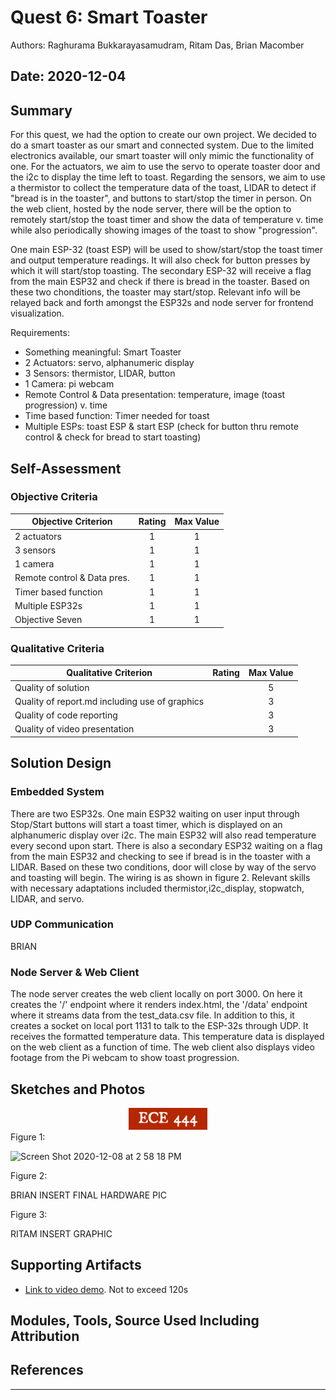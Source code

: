# Quest 6: Smart Toaster

Authors: Raghurama Bukkarayasamudram, Ritam Das, Brian Macomber

## Date: 2020-12-04

## Summary

For this quest, we had the option to create our own project. We decided to do a smart toaster as our smart and connected system. Due to the limited electronics available, our smart toaster will only mimic the functionality of one. For the actuators, we aim to use the servo to operate toaster door and the i2c to display the time left to toast. Regarding the sensors, we aim to use a thermistor to collect the temperature data of the toast, LIDAR to detect if "bread is in the toaster", and buttons to start/stop the timer in person. On the web client, hosted by the node server, there will be the option to remotely start/stop the toast timer and show the data of temperature v. time while also periodically showing images of the toast to show "progression".

One main ESP-32 (toast ESP) will be used to show/start/stop the toast timer and output temperature readings. It will also check for button presses by which it will start/stop toasting. The secondary ESP-32 will receive a flag from the main ESP32 and check if there is bread in the toaster. Based on these two chonditions, the toaster may start/stop. Relevant info will be relayed back and forth amongst the ESP32s and node server for frontend visualization.

Requirements: 
- Something meaningful: Smart Toaster
- 2 Actuators: servo, alphanumeric display
- 3 Sensors: thermistor, LIDAR, button
- 1 Camera: pi webcam
- Remote Control & Data presentation: temperature, image (toast progression) v. time
- Time based function: Timer needed for toast
- Multiple ESPs: toast ESP & start ESP (check for button thru remote control & check for bread to start toasting)

## Self-Assessment

### Objective Criteria

|       Objective Criterion       | Rating | Max Value |
| ------------------------------- | :----: | :-------: |
| 2 actuators                     |    1   |     1     |
| 3 sensors                       |    1   |     1     |
| 1 camera                        |    1   |     1     |
| Remote control & Data pres.     |    1   |     1     |
| Timer based function            |    1   |     1     |
| Multiple ESP32s                 |    1   |     1     |
| Objective Seven                 |    1   |     1     |

### Qualitative Criteria

| Qualitative Criterion                          | Rating | Max Value |
| ---------------------------------------------- | :----: | :-------: |
| Quality of solution                            |        |     5     |
| Quality of report.md including use of graphics |        |     3     |
| Quality of code reporting                      |        |     3     |
| Quality of video presentation                  |        |     3     |

## Solution Design

### Embedded System
There are two ESP32s. One main ESP32 waiting on user input through Stop/Start buttons will start a toast timer, which is displayed on an alphanumeric display over i2c. The main ESP32 will also read temperature every second upon start. There is also a secondary ESP32 waiting on a flag from the main ESP32 and checking to see if bread is in the toaster with a LIDAR. Based on these two conditions, door will close by way of the servo and toasting will begin. The wiring is as shown in figure 2. Relevant skills with necessary adaptations included thermistor,i2c_display, stopwatch, LIDAR, and servo. 

### UDP Communication
BRIAN

### Node Server & Web Client
The node server creates the web client locally on port 3000. On here it creates the '/' endpoint where it renders index.html, the '/data' endpoint where it streams data from the test_data.csv file. In addition to this, it creates a socket on local port 1131 to talk to the ESP-32s through UDP. It receives the formatted temperature data. This temperature data is displayed on the web client as a function of time. The web client also displays video footage from the Pi webcam to show toast progression. 


## Sketches and Photos

<center><img src="./images/ece444.png" width="25%" /></center>  
<center> </center>
Figure 1:

![Screen Shot 2020-12-08 at 2 58 18 PM](https://user-images.githubusercontent.com/37518854/101534954-e4eab800-3965-11eb-8372-56eaa3a5ecab.png)

Figure 2:

BRIAN INSERT FINAL HARDWARE PIC

Figure 3: 

RITAM INSERT GRAPHIC 

## Supporting Artifacts

- [Link to video demo](). Not to exceed 120s

## Modules, Tools, Source Used Including Attribution

## References

---
